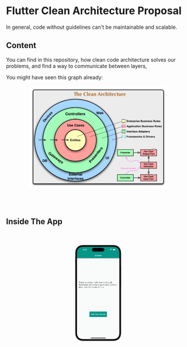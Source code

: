 # Flutter Clean Architecture Proposal

In general, code without guidelines can't be maintainable and scalable.

## Content

You can find in this repository, how clean code architecture solves our problems, and find a way to communicate between layers,

You might have seen this graph already:
<br />
<br />
<img src="./assets/readme/CleanArchitecture.jpg" style="display: block; margin-left: auto; margin-right: auto; width: 75%;"/>

<br />
<br />

## Inside The App

<br />
<br />
<img src="./assets/readme/app_sc/home_screen.png" style="display: block; margin-left: auto; margin-right: auto; width: 25%; height:25%;"/>
